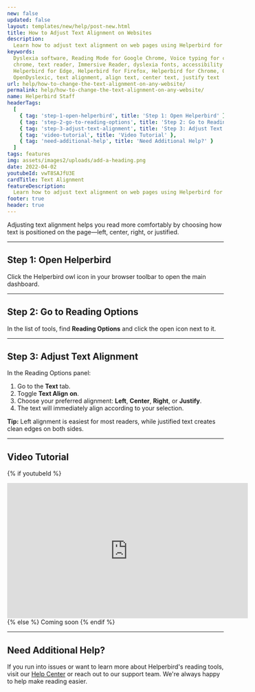 ```yaml
---
new: false
updated: false
layout: templates/new/help/post-new.html
title: How to Adjust Text Alignment on Websites
description:
  Learn how to adjust text alignment on web pages using Helperbird for a more comfortable reading experience.
keywords:
  Dyslexia software, Reading Mode for Google Chrome, Voice typing for chrome, Text to speech for
  chrome, text reader, Immersive Reader, dyslexia fonts, accessibility software, dyslexia software,
  Helperbird for Edge, Helperbird for Firefox, Helperbird for Chrome, Opendyslexic for Chrome,
  OpenDyslexic, text alignment, align text, center text, justify text
url: help/how-to-change-the-text-alignment-on-any-website/
permalink: help/how-to-change-the-text-alignment-on-any-website/
name: Helperbird Staff
headerTags:
  [
    { tag: 'step-1-open-helperbird', title: 'Step 1: Open Helperbird' },
    { tag: 'step-2-go-to-reading-options', title: 'Step 2: Go to Reading Options' },
    { tag: 'step-3-adjust-text-alignment', title: 'Step 3: Adjust Text Alignment' },
    { tag: 'video-tutorial', title: 'Video Tutorial' },
    { tag: 'need-additional-help', title: 'Need Additional Help?' }
  ]
tags: features
img: assets/images2/uploads/add-a-heading.png
date: 2022-04-02
youtubeId: vwT8SAJfU3E
cardTitle: Text Alignment
featureDescription:
  Learn how to adjust text alignment on web pages using Helperbird for a more comfortable reading experience.
footer: true
header: true
---
```


Adjusting text alignment helps you read more comfortably by choosing how text is positioned on the page—left, center, right, or justified.

---

## Step 1: Open Helperbird

Click the Helperbird owl icon in your browser toolbar to open the main dashboard.


---

## Step 2: Go to Reading Options

In the list of tools, find **Reading Options** and click the open icon next to it.



---

## Step 3: Adjust Text Alignment

In the Reading Options panel:
1. Go to the **Text** tab.
2. Toggle **Text Align** **on**.
3. Choose your preferred alignment: **Left**, **Center**, **Right**, or **Justify**.
4. The text will immediately align according to your selection.


**Tip:** Left alignment is easiest for most readers, while justified text creates clean edges on both sides.

---

## Video Tutorial

{% if youtubeId %}
<iframe width="560" height="315" class="aspect-square rounded-2xl mb-8 mt-8" src="https://www.youtube-nocookie.com/embed/{{ youtubeId }}?si=6BtkhydcpJ8UFQ_l" title="YouTube video player" frameborder="0" allow="accelerometer; autoplay; clipboard-write; encrypted-media; gyroscope; picture-in-picture; web-share" allowfullscreen></iframe>
{% else %}
Coming soon
{% endif %}

---

## Need Additional Help?

If you run into issues or want to learn more about Helperbird's reading tools, visit our [Help Center](https://www.helperbird.com/help) or reach out to our support team. We're always happy to help make reading easier.